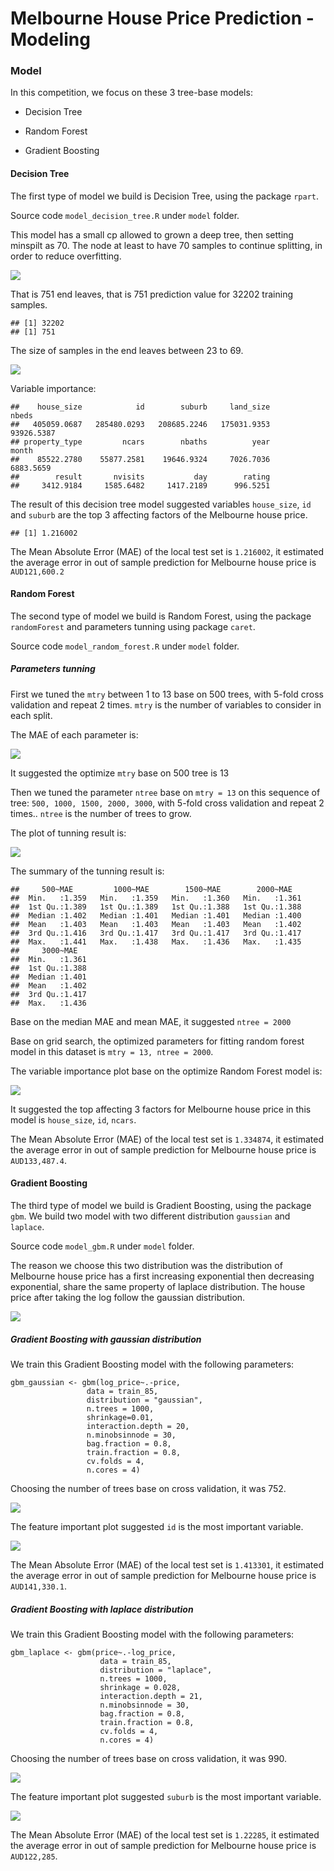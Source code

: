 
Melbourne House Price Prediction - Modeling
===========================================

### Model

In this competition, we focus on these 3 tree-base models:

-   Decision Tree

-   Random Forest

-   Gradient Boosting

#### Decision Tree

The first type of model we build is Decision Tree, using the package `rpart`.

Source code `model_decision_tree.R` under `model` folder.

This model has a small cp allowed to grown a deep tree, then setting minspilt as 70. The node at least to have 70 samples to continue splitting, in order to reduce overfitting.

<img src="../plot/dt_model_visul-1.png" style="display: block; margin: auto;" />

That is 751 end leaves, that is 751 prediction value for 32202 training samples.

    ## [1] 32202
    ## [1] 751

The size of samples in the end leaves between 23 to 69.

<img src="../plot/size_endleaf_dt-1.png" style="display: block; margin: auto;" />

Variable importance:

    ##    house_size            id        suburb     land_size         nbeds 
    ##   405059.0687   285480.0293   208685.2246   175031.9353    93926.5387 
    ## property_type         ncars        nbaths          year         month 
    ##    85522.2780    55877.2581    19646.9324     7026.7036     6883.5659 
    ##        result       nvisits           day        rating 
    ##     3412.9184     1585.6482     1417.2189      996.5251

The result of this decision tree model suggested variables `house_size`, `id` and `suburb` are the top 3 affecting factors of the Melbourne house price.

    ## [1] 1.216002

The Mean Absolute Error (MAE) of the local test set is `1.216002`, it estimated the average error in out of sample prediction for Melbourne house price is `AUD121,600.2`

#### Random Forest

The second type of model we build is Random Forest, using the package `randomForest` and parameters tunning using package `caret`.

Source code `model_random_forest.R` under `model` folder.

##### Parameters tunning

First we tuned the `mtry` between 1 to 13 base on 500 trees, with 5-fold cross validation and repeat 2 times. `mtry` is the number of variables to consider in each split.

The MAE of each parameter is:

![](../plot/plot_rf_grid_mtry.png)

It suggested the optimize `mtry` base on 500 tree is 13

Then we tuned the parameter `ntree` base on `mtry = 13` on this sequence of tree: `500, 1000, 1500, 2000, 3000`, with 5-fold cross validation and repeat 2 times.. `ntree` is the number of trees to grow.

The plot of tunning result is:

![](../plot/rf_grid_ntree.png)

The summary of the tunning result is:

    ##     500~MAE         1000~MAE        1500~MAE        2000~MAE    
    ##  Min.   :1.359   Min.   :1.359   Min.   :1.360   Min.   :1.361  
    ##  1st Qu.:1.389   1st Qu.:1.389   1st Qu.:1.388   1st Qu.:1.388  
    ##  Median :1.402   Median :1.401   Median :1.401   Median :1.400  
    ##  Mean   :1.403   Mean   :1.403   Mean   :1.403   Mean   :1.402  
    ##  3rd Qu.:1.416   3rd Qu.:1.417   3rd Qu.:1.417   3rd Qu.:1.417  
    ##  Max.   :1.441   Max.   :1.438   Max.   :1.436   Max.   :1.435  
    ##     3000~MAE    
    ##  Min.   :1.361  
    ##  1st Qu.:1.388  
    ##  Median :1.401  
    ##  Mean   :1.402  
    ##  3rd Qu.:1.417  
    ##  Max.   :1.436

Base on the median MAE and mean MAE, it suggested `ntree = 2000`

Base on grid search, the optimized parameters for fitting random forest model in this dataset is `mtry = 13, ntree = 2000`.

The variable importance plot base on the optimize Random Forest model is:

![](../plot/optimise_rf_var_imp.png)

It suggested the top affecting 3 factors for Melbourne house price in this model is `house_size`, `id`, `ncars`.

The Mean Absolute Error (MAE) of the local test set is `1.334874`, it estimated the average error in out of sample prediction for Melbourne house price is `AUD133,487.4`.

#### Gradient Boosting

The third type of model we build is Gradient Boosting, using the package `gbm`. We build two model with two different distribution `gaussian` and `laplace`.

Source code `model_gbm.R` under `model` folder.

The reason we choose this two distribution was the distribution of Melbourne house price has a first increasing exponential then decreasing exponential, share the same property of laplace distribution. The house price after taking the log follow the gaussian distribution.

<img src="../plot/price_distribution-1.png" style="display: block; margin: auto;" />

##### Gradient Boosting with gaussian distribution

We train this Gradient Boosting model with the following parameters:

    gbm_gaussian <- gbm(log_price~.-price, 
                     data = train_85,
                     distribution = "gaussian",
                     n.trees = 1000,
                     shrinkage=0.01,
                     interaction.depth = 20,
                     n.minobsinnode = 30,
                     bag.fraction = 0.8,
                     train.fraction = 0.8,
                     cv.folds = 4,
                     n.cores = 4)

Choosing the number of trees base on cross validation, it was 752.

![](../plot/gbm_gaussian_cv_tree.png)

The feature important plot suggested `id` is the most important variable.

![](../plot/gbm_gaussian_cv_important.png)

The Mean Absolute Error (MAE) of the local test set is `1.413301`, it estimated the average error in out of sample prediction for Melbourne house price is `AUD141,330.1`.

##### Gradient Boosting with laplace distribution

We train this Gradient Boosting model with the following parameters:

    gbm_laplace <- gbm(price~.-log_price, 
                        data = train_85,
                        distribution = "laplace",
                        n.trees = 1000,
                        shrinkage = 0.028,
                        interaction.depth = 21,
                        n.minobsinnode = 30,
                        bag.fraction = 0.8,
                        train.fraction = 0.8,
                        cv.folds = 4,
                        n.cores = 4)

Choosing the number of trees base on cross validation, it was 990.

![](../plot/gbm_laplace_cv_tree.png)

The feature important plot suggested `suburb` is the most important variable.

![](../plot/gbm_laplace_cv_important.png)

The Mean Absolute Error (MAE) of the local test set is `1.22285`, it estimated the average error in out of sample prediction for Melbourne house price is `AUD122,285`.
